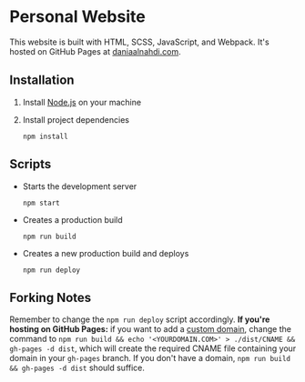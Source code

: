 # Personal Website

This website is built with HTML, SCSS, JavaScript, and Webpack. It's hosted on GitHub Pages at [daniaalnahdi.com](http://daniaalnahdi.com/).

## Installation
1. Install [Node.js](https://nodejs.org/en/download/) on your machine 
2. Install project dependencies 

   ```
   npm install
   ```
   
## Scripts
- Starts the development server

  ```
  npm start
  ```
- Creates a production build
  ```
  npm run build
  ```
- Creates a new production build and deploys
  ```
  npm run deploy
  ```
  
## Forking Notes
Remember to change the `npm run deploy` script accordingly. __If you're hosting on GitHub Pages:__ if you want to add a [custom domain](https://docs.github.com/en/free-pro-team@latest/github/working-with-github-pages/configuring-a-custom-domain-for-your-github-pages-site), change the command to `npm run build && echo '<YOURDOMAIN.COM>' > ./dist/CNAME && gh-pages -d dist`, which will create the required CNAME file containing your domain in your `gh-pages` branch. If you don't have a domain,  `npm run build && gh-pages -d dist` should suffice.
